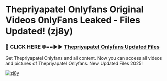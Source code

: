 # Thepriyapatel Onlyfans Original Videos 0nlyFans Leaked - Files Updated! (zj8y)

<h3>🔴 CLICK HERE 🌐==►► <a href="https://tinyurl.com/ehrbuxhb" rel="nofollow">Thepriyapatel Onlyfans Updated Files</a></h3>

Get Thepriyapatel Onlyfans and all content. Now you can access all videos and pictures of Thepriyapatel Onlyfans. New Updated Files 2025!

[![zj8y](https://i.imgur.com/lVYEuWS.gif)](https://tinyurl.com/ehrbuxhb)

